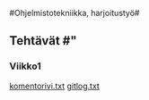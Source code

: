 #Ohjelmistotekniikka, harjoitustyö#
##  Tehtävät #"
### Viikko1 ###

[komentorivi.txt]( laskarit/viikko1/komentorivi.txt)
[gitlog.txt](laskarit/viikko1/gitlog.txt)
